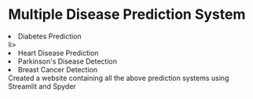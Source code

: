 # Multiple Disease Prediction System
<li>Diabetes Prediction </li>li>
<li>Heart Disease Prediction</li>
<li>Parkinson's Disease Detection</li>
<li>Breast Cancer Detection</li>
Created a website containing all the above prediction systems using Streamlit and Spyder
